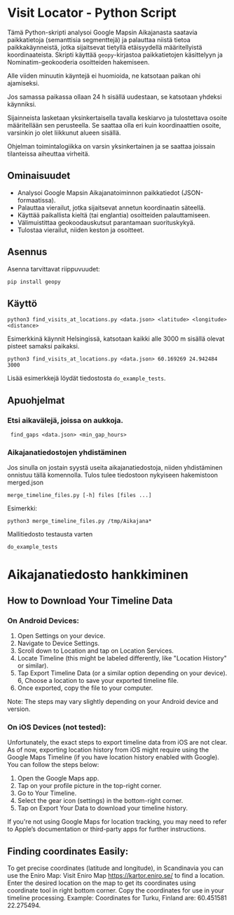 # Visit Locator - Python Script

Tämä Python-skripti analysoi Google Mapsin Aikajanasta saatavia paikkatietoja (semanttisia segmenttejä) ja palauttaa niistä tietoa paikkakäynneistä, jotka sijaitsevat tietyllä etäisyydellä määritellyistä koordinaateista. Skripti käyttää `geopy`-kirjastoa paikkatietojen käsittelyyn ja Nominatim-geokooderia osoitteiden hakemiseen.

Alle viiden minuutin käyntejä ei huomioida, ne katsotaan paikan ohi ajamiseksi. 

Jos samassa paikassa ollaan 24 h sisällä uudestaan, se katsotaan yhdeksi käynniksi.

Sijainneista lasketaan yksinkertaisella tavalla keskiarvo ja tulostettava osoite määritellään sen 
perusteella. Se saattaa olla eri kuin koordinaattien osoite, varsinkin jo olet liikkunut alueen sisällä.

Ohjelman toimintalogiikka on varsin yksinkertainen ja se saattaa joissain tilanteissa aiheuttaa virheitä.

## Ominaisuudet

- Analysoi Google Mapsin Aikajanatoiminnon paikkatiedot (JSON-formaatissa).
- Palauttaa vierailut, jotka sijaitsevat annetun koordinaatin säteellä.
- Käyttää paikallista kieltä (tai englantia) osoitteiden palauttamiseen.
- Välimuistittaa geokoodauskutsut parantamaan suorituskykyä.
- Tulostaa vierailut, niiden keston ja osoitteet.

## Asennus

Asenna tarvittavat riippuvuudet:

```bash
pip install geopy
```

## Käyttö

```
python3 find_visits_at_locations.py <data.json> <latitude> <longitude> <distance>
```

Esimerkkinä käynnit Helsingissä, katsotaan kaikki alle 3000 m sisällä olevat pisteet samaksi paikaksi.

```
python3 find_visits_at_locations.py <data.json> 60.169269 24.942484 3000
```

Lisää esimerkkejä löydät tiedostosta `do_example_tests`.

## Apuohjelmat

### Etsi aikavälejä, joissa on aukkoja.

```
 find_gaps <data.json> <min_gap_hours>
```

### Aikajanatiedostojen yhdistäminen

Jos sinulla on jostain syystä useita aikajanatiedostoja, niiden yhdistäminen onnistuu tällä komennolla. Tulos tulee tiedostoon nykyiseen hakemistoon merged.json

```
merge_timeline_files.py [-h] files [files ...]
```

Esimerkki:

```
python3 merge_timeline_files.py /tmp/Aikajana*
```

Mallitiedosto testausta varten

```
do_example_tests
```

# Aikajanatiedosto hankkiminen

## How to Download Your Timeline Data

### On Android Devices:
1. Open Settings on your device.
2. Navigate to Device Settings.
3. Scroll down to Location and tap on Location Services.
4. Locate Timeline (this might be labeled differently, like "Location History" or similar).
5. Tap Export Timeline Data (or a similar option depending on your device).
6, Choose a location to save your exported timeline file.
7. Once exported, copy the file to your computer.

Note: The steps may vary slightly depending on your Android device and version.

###  On iOS Devices (not tested):
Unfortunately, the exact steps to export timeline data from iOS are not clear. As of now, exporting location history from iOS might require using the Google Maps Timeline (if you have location history enabled with Google). You can follow the steps below:

1. Open the Google Maps app.
2. Tap on your profile picture in the top-right corner.
3. Go to Your Timeline.
4. Select the gear icon (settings) in the bottom-right corner.
5. Tap on Export Your Data to download your timeline history.

If you're not using Google Maps for location tracking, you may need to refer to Apple’s documentation or third-party apps for further instructions.

## Finding coordinates Easily:

To get precise coordinates (latitude and longitude), in Scandinavia you can use the Eniro Map:
Visit Eniro Map https://kartor.eniro.se/ to find a location.
Enter the desired location on the map to get its coordinates using coordinate tool in right bottom corner. 
Copy the coordinates for use in your timeline processing.
Example: Coordinates for Turku, Finland are: 60.451581 22.275494.